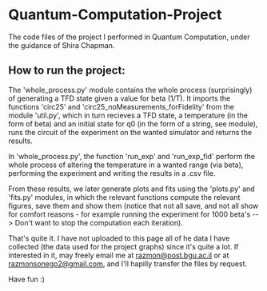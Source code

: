 # Quantum-Computation-Project
The code files of the project I performed in Quantum Computation, under the guidance of Shira Chapman.

## How to run the project:

The 'whole_process.py' module contains the whole process (surprisingly) of generating a TFD state given a value for beta (1/T).
It imports the functions 'circ25' and 'circ25_noMeasurements_forFidelity' from the module 'util.py', which in turn recieves a TFD state, a temperature (in the form of beta) and an initial state for q0 (in the form of a string, see module), runs the circuit of the experiment on the wanted simulator and returns the results.

In 'whole_process.py', the function 'run_exp' and 'run_exp_fid' perform the whole process of altering the temperature in a wanted range (via beta), performing the experiment and writing the results in a .csv file.

From these results, we later generate plots and fits using the 'plots.py' and 'fits.py' modules, in which the relevant functions compute the relevant figures, save them and show them (notice that not all save, and not all show for comfort reasons - for example running the experiment for 1000 beta's --> Don't want to stop the computation each iteration).

That's quite it. I have not uploaded to this page all of he data I have collected (the data used for the project graphs) since it's quite a lot. If interested in it, may freely email me at razmon@post.bgu.ac.il or at razmonsonego2@gmail.com, and I'll hapilly transfer the files by request.

Have fun :)
